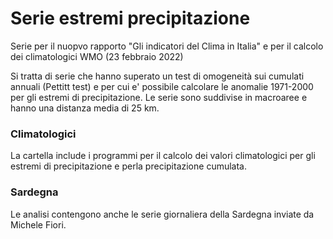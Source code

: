 # Serie estremi precipitazione

Serie per il nuopvo rapporto "Gli indicatori del Clima in Italia" e per il calcolo dei climatologici WMO (23 febbraio 2022)

Si tratta di serie che hanno superato un test di omogeneità sui cumulati annuali (Pettitt test) e per cui e' possibile calcolare le anomalie 1971-2000 per gli estremi di precipitazione. Le serie sono suddivise in macroaree e hanno una distanza media di 25 km.

### Climatologici

La cartella include i programmi per il calcolo dei valori climatologici per gli estremi di precipitazione e perla precipitazione cumulata.

### Sardegna

Le analisi contengono anche le serie giornaliera della Sardegna inviate da Michele Fiori.
